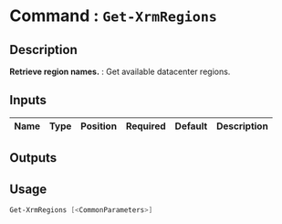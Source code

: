 ﻿# Command : `Get-XrmRegions` 

## Description

**Retrieve region names.** : Get available datacenter regions.

## Inputs

Name|Type|Position|Required|Default|Description
----|----|--------|--------|-------|-----------

## Outputs

## Usage

```Powershell 
Get-XrmRegions [<CommonParameters>]
``` 



